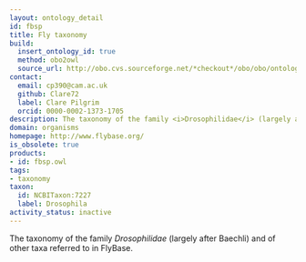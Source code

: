```yaml
---
layout: ontology_detail
id: fbsp
title: Fly taxonomy
build:
  insert_ontology_id: true
  method: obo2owl
  source_url: http://obo.cvs.sourceforge.net/*checkout*/obo/obo/ontology/taxonomy/fly_taxonomy.obo
contact:
  email: cp390@cam.ac.uk
  github: Clare72
  label: Clare Pilgrim
  orcid: 0000-0002-1373-1705
description: The taxonomy of the family <i>Drosophilidae</i> (largely after Baechli) and of other taxa referred to in FlyBase.
domain: organisms
homepage: http://www.flybase.org/
is_obsolete: true
products:
- id: fbsp.owl
tags:
- taxonomy
taxon:
  id: NCBITaxon:7227
  label: Drosophila
activity_status: inactive
---
```


The taxonomy of the family <i>Drosophilidae</i> (largely after Baechli) and of other taxa referred to in FlyBase.
